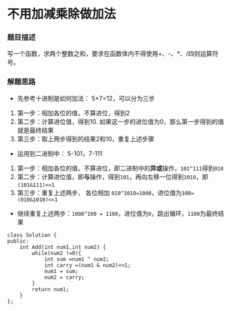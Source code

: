 ﻿# 不用加减乘除做加法
### 题目描述
写一个函数，求两个整数之和，要求在函数体内不得使用+、-、*、/四则运算符号。

### 解题思路
* 先参考十进制是如何加法： 5+7=12，可以分为三步
1. 第一步：相加各位的值，不算进位，得到2
2. 第二步：计算进位值，得到10. 如果这一步的进位值为0，那么第一步得到的值就是最终结果
3. 第三步：取上两步得到的结果2和10，重复上述步骤
* 运用到二进制中： 5-101，7-111 
1. 第一步：相加各位的值，不算进位，即二进制中的**异或**操作，`101^111`得到`010`
2. 第二步：计算进位值，即**与**操作，得到`101`，再向左移一位得到`1010`，即`(101&111)<<1`
3. 第三步：重复上述两步， 各位相加 `010^1010=1000`，进位值为`100=(010&1010)<<1`
* 继续重复上述两步：`1000^100 = 1100`，进位值为`0`，跳出循环，`1100`为最终结果

```
class Solution {
public:
    int Add(int num1,int num2) {
        while(num2 !=0){
            int sum =num1 ^ num2;
            int carry =(num1 & num2)<<1;
            num1 = sum;
            num2 = carry;
        }
        return num1;
    }
};
```


